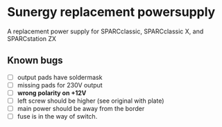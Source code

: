# Sunergy replacement powersupply

A replacement power supply for SPARCclassic, SPARCclassic X, and SPARCstation ZX

## Known bugs

- [ ] output pads have soldermask
- [ ] missing pads for 230V output
- [ ] **wrong polarity on +12V**
- [ ] left screw should be higher (see original with plate)
- [ ] main power should be away from the border
- [ ] fuse is in the way of switch.